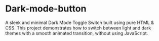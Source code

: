 # Dark-mode-button
A sleek and minimal Dark Mode Toggle Switch built using pure HTML &amp; CSS. This project demonstrates how to switch between light and dark themes with a smooth animated transition, without using JavaScript.
